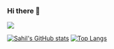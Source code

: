 ### Hi there 👋
![](https://komarev.com/ghpvc/?username=sahil-9898&color=green)
<!--
**sahil-9898/sahil-9898** is a ✨ _special_ ✨ repository because its `README.md` (this file) appears on your GitHub profile.

Here are some ideas to get you started:

- 🔭 I’m currently working on ...
- 🌱 I’m currently learning ...
- 👯 I’m looking to collaborate on ...
- 🤔 I’m looking for help with ...
- 💬 Ask me about ...
- 📫 How to reach me: ...
- 😄 Pronouns: ...
- ⚡ Fun fact: ...
-->
[![Sahil's GitHub stats](https://github-readme-stats.vercel.app/api?username=sahil-9898&show_icons=true&count_private=true&icon_color=805AD5&text_color=718096&bg_color=ffffff00)](https://github.com/anuraghazra/github-readme-stats)
[![Top Langs](https://github-readme-stats.vercel.app/api/top-langs/?username=sahil-9898&layout=compact&show_icons=true&hide=css&icon_color=805AD5&text_color=718096&bg_color=ffffff00&langs_count=8)](https://github.com/anuraghazra/github-readme-stats)
